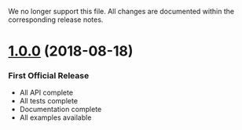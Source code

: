 We no longer support this file. All changes are documented within the corresponding release notes.

<a name="1.0.0"></a>
# [1.0.0](https://github.com/vitaly-t/excellent/releases/tag/1.0.0) (2018-08-18)

### First Official Release

* All API complete
* All tests complete
* Documentation complete
* All examples available
